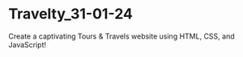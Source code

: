 # Travelty_31-01-24
Create a captivating Tours &amp; Travels website using HTML, CSS, and JavaScript!

